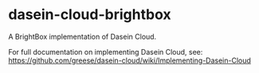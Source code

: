 dasein-cloud-brightbox
======================

A BrightBox implementation of Dasein Cloud.

For full documentation on implementing Dasein Cloud, see: https://github.com/greese/dasein-cloud/wiki/Implementing-Dasein-Cloud
